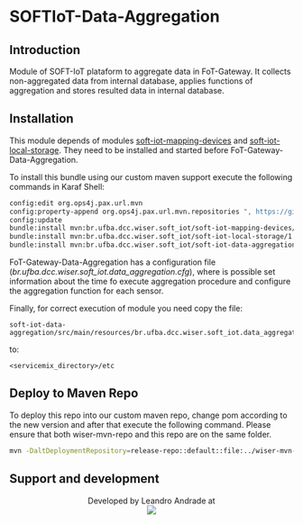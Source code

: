 # SOFTIoT-Data-Aggregation

## Introduction

Module of SOFT-IoT plataform to aggregate data in FoT-Gateway. It collects non-aggregated data from internal database, applies functions of aggregation and stores resulted data in internal database.

## Installation

This module depends of modules [soft-iot-mapping-devices](https://github.com/WiserUFBA/soft-iot-mapping-devices) and [soft-iot-local-storage](https://github.com/WiserUFBA/soft-iot-local-storage). They need to be installed and started before FoT-Gateway-Data-Aggregation.

To install this bundle using our custom maven support execute the following commands in Karaf Shell:

```sh
config:edit org.ops4j.pax.url.mvn 
config:property-append org.ops4j.pax.url.mvn.repositories ", https://github.com/WiserUFBA/wiser-mvn-repo/raw/master/releases@id=wiser"
config:update
bundle:install mvn:br.ufba.dcc.wiser.soft_iot/soft-iot-mapping-devices/1.0.0
bundle:install mvn:br.ufba.dcc.wiser.soft_iot/soft-iot-local-storage/1.0.0
bundle:install mvn:br.ufba.dcc.wiser.soft_iot/soft-iot-data-aggregation/1.0.0
```
FoT-Gateway-Data-Aggregation has a configuration file (*br.ufba.dcc.wiser.soft_iot.data_aggregation.cfg*), where is possible set information about the time fo execute aggregation procedure and configure the aggregation function for each sensor.

Finally, for correct execution of module you need copy the file:
```
soft-iot-data-aggregation/src/main/resources/br.ufba.dcc.wiser.soft_iot.data_aggregation.cfg
```
to:
```
<servicemix_directory>/etc
```


## Deploy to Maven Repo

To deploy this repo into our custom maven repo, change pom according to the new version and after that execute the following command. Please ensure that both wiser-mvn-repo and this repo are on the same folder.

```sh
mvn -DaltDeploymentRepository=release-repo::default::file:../wiser-mvn-repo/releases/ deploy
```



## Support and development

<p align="center">
	Developed by Leandro Andrade at </br>
  <img src="https://wiki.dcc.ufba.br/pub/SmartUFBA/ProjectLogo/wiserufbalogo.jpg"/>
</p>
